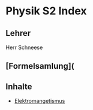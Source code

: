 # Physik S2 Index

## Lehrer

Herr Schneese

## [Formelsamlung](

## Inhalte
- [Elektromangetismus](./Elektromagnetismus.md)
